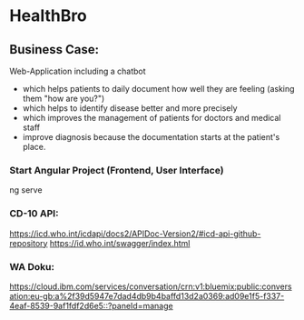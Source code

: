 # HealthBro

## Business Case:

Web-Application including a chatbot
- which helps patients to daily document how well they are feeling (asking them "how are you?")
- which helps to identify disease better and more precisely
- which improves the management of patients for doctors and medical staff
- improve diagnosis because the documentation starts at the patient's place.


### Start Angular Project (Frontend, User Interface)

ng serve


### CD-10 API:
https://icd.who.int/icdapi/docs2/APIDoc-Version2/#icd-api-github-repository
https://id.who.int/swagger/index.html
 
### WA Doku:
https://cloud.ibm.com/services/conversation/crn:v1:bluemix:public:conversation:eu-gb:a%2f39d5947e7dad4db9b4baffd13d2a0369:ad09e1f5-f337-4eaf-8539-9af1fdf2d6e5::?paneId=manage
 
